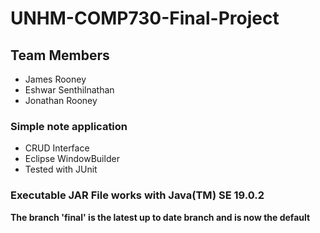 # UNHM-COMP730-Final-Project
## Team Members
- James Rooney
- Eshwar Senthilnathan
- Jonathan Rooney

### Simple note application
- CRUD Interface
- Eclipse WindowBuilder
- Tested with JUnit

### Executable JAR File works with Java(TM) SE 19.0.2
**The branch 'final' is the latest up to date branch and is now the default**

